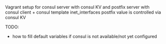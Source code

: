 Vagrant setup for consul server with consul KV and postfix server with consul client + consul template
inet_interfaces postfix value is controlled via consul KV

TODO:
- how to fill default variables if consul is not available/not yet configured
